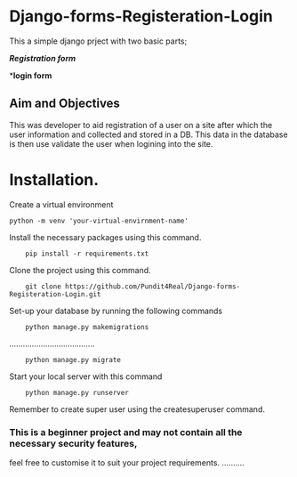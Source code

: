 # Django-forms-Registeration-Login
This a simple django prject with two basic parts;

***Registration form***  

***login form**
## Aim and Objectives
This was developer to aid registration of a user on a site after which the user information and collected and stored in a DB.
This data in the database is then use validate the user when logining into the site. 

# Installation.
Create a virtual environment 


    python -m venv 'your-virtual-envirnment-name'

Install the necessary packages using this command.

        pip install -r requirements.txt

Clone the project using this command.

        git clone https://github.com/Pundit4Real/Django-forms-Registeration-Login.git

Set-up your database by running the following commands

        python manage.py makemigrations
......................................

        python manage.py migrate

Start your local server with this command

        python manage.py runserver

Remember to create super user using the createsuperuser command.

### This is a beginner project and may not contain all the necessary security features,
feel free to customise it to suit your project requirements.
..........

